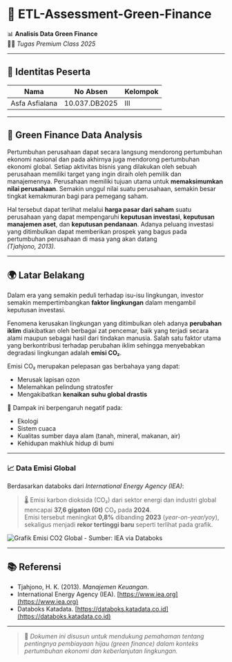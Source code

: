 # 🌱 ETL-Assessment-Green-Finance

📊 **Analisis Data Green Finance**  
🧑‍💻 *Tugas Premium Class 2025*

---

## 👤 Identitas Peserta

| Nama            | No Absen       | Kelompok |
|------------------|----------------|----------|
| Asfa Asfialana   | 10.037.DB2025  | III      |

---

## 🏢 Green Finance Data Analysis

Pertumbuhan perusahaan dapat secara langsung mendorong pertumbuhan ekonomi nasional dan pada akhirnya juga mendorong pertumbuhan ekonomi global. Setiap aktivitas bisnis yang dilakukan oleh sebuah perusahaan memiliki target yang ingin diraih oleh pemilik dan manajemennya. Perusahaan memiliki tujuan utama untuk **memaksimumkan nilai perusahaan**. Semakin unggul nilai suatu perusahaan, semakin besar tingkat kemakmuran bagi para pemegang saham.

Hal tersebut dapat terlihat melalui **harga pasar dari saham** suatu perusahaan yang dapat mempengaruhi **keputusan investasi**, **keputusan manajemen aset**, dan **keputusan pendanaan**. Adanya peluang investasi yang ditimbulkan dapat memberikan prospek yang bagus pada pertumbuhan perusahaan di masa yang akan datang  
*(Tjahjono, 2013).*

---

## 🌍 Latar Belakang

Dalam era yang semakin peduli terhadap isu-isu lingkungan, investor semakin mempertimbangkan **faktor lingkungan** dalam mengambil keputusan investasi.  

Fenomena kerusakan lingkungan yang ditimbulkan oleh adanya **perubahan iklim** diakibatkan oleh berbagai zat pencemar, baik yang terjadi secara alami maupun sebagai hasil dari tindakan manusia. Salah satu faktor utama yang berkontribusi terhadap perubahan iklim sehingga menyebabkan degradasi lingkungan adalah **emisi CO₂**.

Emisi CO₂ merupakan pelepasan gas berbahaya yang dapat:
- Merusak lapisan ozon  
- Melemahkan pelindung stratosfer  
- Mengakibatkan **kenaikan suhu global drastis**

📌 Dampak ini berpengaruh negatif pada:
- Ekologi  
- Sistem cuaca  
- Kualitas sumber daya alam (tanah, mineral, makanan, air)  
- Kehidupan makhluk hidup di bumi

---

### 📈 Data Emisi Global

Berdasarkan databoks dari *International Energy Agency (IEA)*:

> 🌡️ Emisi karbon dioksida (CO₂) dari sektor energi dan industri global mencapai **37,6 gigaton (Gt)** CO₂ pada **2024**.  
> Emisi tersebut meningkat **0,8%** dibanding **2023** (*year-on-year/yoy*),  
> sekaligus menjadi **rekor tertinggi baru** seperti terlihat pada grafik.

![Grafik Emisi CO2 Global - Sumber: IEA via Databoks](https://example.com/grafik-emisi-co2.png) <!-- Ganti link jika ada -->

---

## 📚 Referensi

- Tjahjono, H. K. (2013). *Manajemen Keuangan*.  
- International Energy Agency (IEA). [https://www.iea.org](https://www.iea.org)  
- Databoks Katadata. [https://databoks.katadata.co.id](https://databoks.katadata.co.id)

---

> 📝 *Dokumen ini disusun untuk mendukung pemahaman tentang pentingnya pembiayaan hijau (green finance) dalam konteks pertumbuhan ekonomi dan keberlanjutan lingkungan.*
